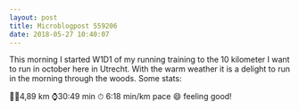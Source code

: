 ```yaml
---
layout: post
title: Microblogpost 559206
date: 2018-05-27 10:40:07
---
```

This morning I started W1D1 of my running training to the 10 kilometer I want to run in october here in Utrecht. With the warm weather it is a delight to run in the morning through the woods. Some stats:

🏃‍♂️4,89 km
⌚️30:49 min
⏱ 6:18 min/km pace
😄 feeling good!